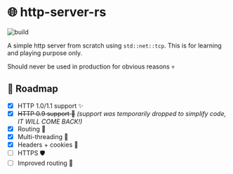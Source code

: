 # 🌐 http-server-rs

![build](https://github.com/coko7/http-server-rs/actions/workflows/rust.yml/badge.svg)

A simple http server from scratch using `std::net::tcp`.
This is for learning and playing purpose only.

Should never be used in production for obvious reasons 💀

## 🚀 Roadmap

- [x] HTTP 1.0/1.1 support ✨
- [x] ~~HTTP 0.9 support 👴~~ *(support was temporarily dropped to simplify code, IT WILL COME BACK!)*
- [x] Routing 🚆
- [x] Multi-threading 🤹
- [x] Headers + cookies 🍪
- [ ] HTTPS 🛡️
- [ ] Improved routing 🚄
